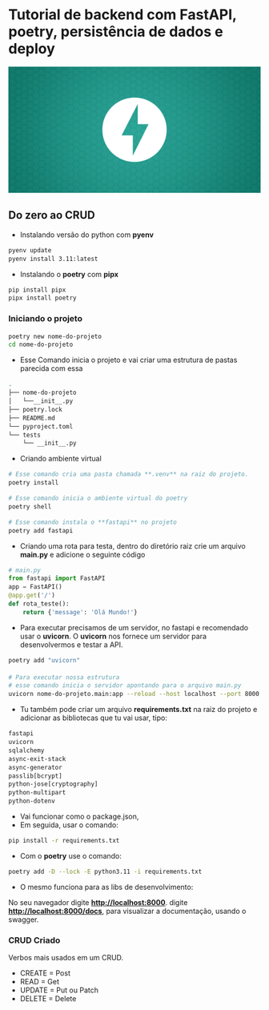 # Tutorial de backend com FastAPI, poetry, persistência de dados e deploy

![LOGO](LOGO)

## Do zero ao CRUD

- Instalando versão do python com **pyenv**

```bash
pyenv update
pyenv install 3.11:latest
```

- Instalando o **poetry** com **pipx**

```bash
pip install pipx
pipx install poetry
```

### Iniciando o projeto

```bash
poetry new nome-do-projeto
cd nome-do-projeto
```

- Esse Comando inicia o projeto e vai criar uma estrutura de pastas parecida com essa

```bash
.
├── nome-do-projeto
│   └──__init__.py
├── poetry.lock
├── README.md
└── pyproject.toml
└── tests
    └── __init__.py
```

- Criando ambiente virtual

```bash
# Esse comando cria uma pasta chamada **.venv** na raiz do projeto.
poetry install
```

```bash
# Esse comando inicia o ambiente virtual do poetry
poetry shell
```

```bash
# Esse comando instala o **fastapi** no projeto
poetry add fastapi
```

- Criando uma rota para testa, dentro do diretório raiz crie um arquivo **main.py** e adicione o seguinte código

```py
# main.py
from fastapi import FastAPI
app = FastAPI()
@app.get('/')
def rota_teste():
    return {'message': 'Olá Mundo!'}
```

- Para executar precisamos de um servidor, no fastapi e recomendado usar o **uvicorn**.
  O **uvicorn** nos fornece um servidor para desenvolvermos e testar a API.

```bash
poetry add "uvicorn"

# Para executar nossa estrutura
# esse comando inicia o servidor apontando para o arquivo main.py
uvicorn nome-do-projeto.main:app --reload --host localhost --port 8000
```

- Tu também pode criar um arquivo **requirements.txt** na raiz do projeto e adicionar as bibliotecas que tu vai usar, tipo:

```txt
fastapi
uvicorn
sqlalchemy
async-exit-stack
async-generator
passlib[bcrypt]
python-jose[cryptography]
python-multipart
python-dotenv
```

- Vai funcionar como o package.json,
- Em seguida, usar o comando:

```bash
pip install -r requirements.txt
```

- Com o **poetry** use o comando:

```bash
poetry add -D --lock -E python3.11 -i requirements.txt
```

- O mesmo funciona para as libs de desenvolvimento:

No seu navegador digite **<http://localhost:8000>**.
digite **<http://localhost:8000/docs>**, para visualizar a documentação, usando o swagger.

### CRUD Criado

Verbos mais usados em um CRUD.

- CREATE = Post
- READ = Get
- UPDATE = Put ou Patch
- DELETE = Delete
